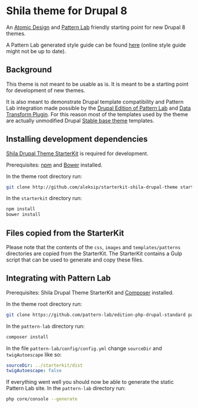# Shila theme for Drupal 8

An [Atomic Design](http://bradfrost.com/blog/post/atomic-web-design/) and [Pattern Lab](http://patternlab.io/) friendly starting point for new Drupal 8 themes.

A Pattern Lab generated style guide can be found [here](https://aleksip.github.io/styleguide-shila-drupal-theme/) (online style guide might not be up to date).


## Background

This theme is not meant to be usable as is. It is meant to be a starting point for development of new themes.

It is also meant to demonstrate Drupal template compatibility and Pattern Lab integration made possible by the [Drupal Edition of Pattern Lab](https://github.com/pattern-lab/edition-php-drupal-standard) and [Data Transform Plugin](https://github.com/aleksip/plugin-data-transform). For this reason most of the templates used by the theme are actually unmodified Drupal [Stable base theme](https://www.drupal.org/node/2580687) templates.


## Installing development dependencies

[Shila Drupal Theme StarterKit](https://github.com/aleksip/starterkit-shila-drupal-theme) is required for development.

Prerequisites: [npm](https://nodejs.org/) and [Bower](http://bower.io/) installed.

In the theme root directory run:

```sh
git clone http://github.com/aleksip/starterkit-shila-drupal-theme starterkit
```

In the `starterkit` directory run:

```sh
npm install
bower install
```


## Files copied from the StarterKit

Please note that the contents of the `css`, `images` and `templates/patterns` directories are copied from the StarterKit. The StarterKit contains a Gulp script that can be used to generate and copy these files.



## Integrating with Pattern Lab

Prerequisites: Shila Drupal Theme StarterKit and [Composer](https://getcomposer.org/) installed.

In the theme root directory run:

```sh
git clone https://github.com/pattern-lab/edition-php-drupal-standard pattern-lab
```

In the `pattern-lab` directory run:

```sh
composer install
```

In the file `pattern-lab/config/config.yml` change `sourceDir` and `twigAutoescape` like so:

 ```yml
 sourceDir: ../starterkit/dist
 twigAutoescape: false
 ```

If everything went well you should now be able to generate the static Pattern Lab site. In the `pattern-lab` directory run:

```sh
php core/console --generate
```
